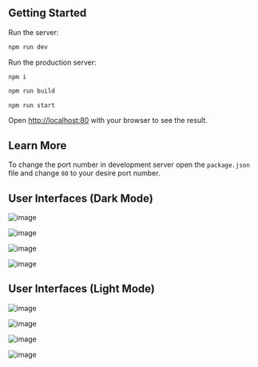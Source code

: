 ## Getting Started

Run the server:

```bash
npm run dev
```

Run the production server:

```
npm i
```

```bash
npm run build
```

```bash
npm run start
```

Open [http://localhost:80](http://localhost:80) with your browser to see the result.

## Learn More

To change the port number in development server open the ```package.json``` file and change ```80``` to your desire port number.

## User Interfaces (Dark Mode)

![image](https://github.com/user-attachments/assets/86d1c3fa-e63d-4062-9d1c-f4db7fc006ae)

![image](https://github.com/user-attachments/assets/96a2fdf3-2cd7-4e1e-b429-123bacd53ad9)

![image](https://github.com/user-attachments/assets/7e0c4dec-bffe-4ba7-a7f9-bf48e52fd211)

![image](https://github.com/user-attachments/assets/e6a7737e-8c2c-48f0-acae-87e880e34b20)

## User Interfaces (Light Mode)

![image](https://github.com/user-attachments/assets/371b05c7-084f-48de-bce3-b9d3fe9de349)

![image](https://github.com/user-attachments/assets/d17de737-c71c-44c1-913e-758a78fd4f2e)

![image](https://github.com/user-attachments/assets/77f0f360-f1cc-4e17-9bc2-bc7409b14bfb)

![image](https://github.com/user-attachments/assets/0496f914-abe6-464e-86ad-a3479a98c4ad)

